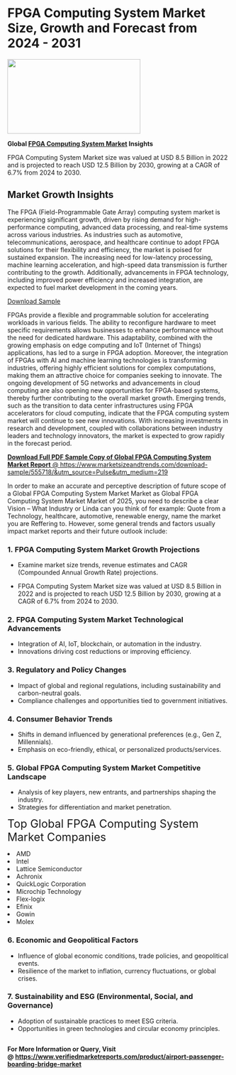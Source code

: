 <H1>FPGA Computing System Market Size, Growth and Forecast from 2024 - 2031</H1><img class="aligncenter size-medium wp-image-584254" src="https://thirdeyenews.in/wp-content/uploads/2024/09/Global-Market-Research-300x168.jpeg" alt="" width="300" height="168" /><p><strong>Global&nbsp;<a href="https://www.marketsizeandtrends.com/download-sample/555718/&amp;utm_source=Pulse&amp;utm_medium=219">FPGA Computing System Market</a> Insights</strong></p><p>FPGA Computing System Market size was valued at USD 8.5 Billion in 2022 and is projected to reach USD 12.5 Billion by 2030, growing at a CAGR of 6.7% from 2024 to 2030.</p><p><h2>Market Growth Insights</h2> <p>The FPGA (Field-Programmable Gate Array) computing system market is experiencing significant growth, driven by rising demand for high-performance computing, advanced data processing, and real-time systems across various industries. As industries such as automotive, telecommunications, aerospace, and healthcare continue to adopt FPGA solutions for their flexibility and efficiency, the market is poised for sustained expansion. The increasing need for low-latency processing, machine learning acceleration, and high-speed data transmission is further contributing to the growth. Additionally, advancements in FPGA technology, including improved power efficiency and increased integration, are expected to fuel market development in the coming years.</p> <p><a href="#">Download Sample</a></p> <p>FPGAs provide a flexible and programmable solution for accelerating workloads in various fields. The ability to reconfigure hardware to meet specific requirements allows businesses to enhance performance without the need for dedicated hardware. This adaptability, combined with the growing emphasis on edge computing and IoT (Internet of Things) applications, has led to a surge in FPGA adoption. Moreover, the integration of FPGAs with AI and machine learning technologies is transforming industries, offering highly efficient solutions for complex computations, making them an attractive choice for companies seeking to innovate. The ongoing development of 5G networks and advancements in cloud computing are also opening new opportunities for FPGA-based systems, thereby further contributing to the overall market growth. Emerging trends, such as the transition to data center infrastructures using FPGA accelerators for cloud computing, indicate that the FPGA computing system market will continue to see new innovations. With increasing investments in research and development, coupled with collaborations between industry leaders and technology innovators, the market is expected to grow rapidly in the forecast period.</p> <p><a href="#"></p><p><span class=""><strong>Download Full PDF Sample Copy of Global FPGA Computing System Market Report</strong> @ <a href="https://www.marketsizeandtrends.com/download-sample/555718/&amp;utm_source=Pulse&amp;utm_medium=219" target="_blank">https://www.marketsizeandtrends.com/download-sample/555718/&amp;utm_source=Pulse&amp;utm_medium=219</a></span></p><p>In order to make an accurate and perceptive description of future scope of a Global&nbsp;FPGA Computing System Market Market as Global&nbsp;FPGA Computing System Market Market of 2025, you need to describe a clear Vision &ndash; What Industry or Linda can you think of for example: Quote from a Technology, healthcare, automotive, renewable energy, name the market you are Reffering to. However, some general trends and factors usually impact market reports and their future outlook include:</p><h3>1.&nbsp;<strong>FPGA Computing System Market Growth Projections</strong></h3><ul><li>Examine market size trends, revenue estimates and CAGR (Compounded Annual Growth Rate) projections.</li><li><p>FPGA Computing System Market size was valued at USD 8.5 Billion in 2022 and is projected to reach USD 12.5 Billion by 2030, growing at a CAGR of 6.7% from 2024 to 2030.</p></li></ul><h3>2.&nbsp;<strong>FPGA Computing System Market Technological Advancements</strong></h3><ul><li>Integration of AI, IoT, blockchain, or automation in the industry.</li><li>Innovations driving cost reductions or improving efficiency.</li></ul><h3>3.&nbsp;<strong>Regulatory and Policy Changes</strong></h3><ul><li>Impact of global and regional regulations, including sustainability and carbon-neutral goals.</li><li>Compliance challenges and opportunities tied to government initiatives.</li></ul><h3>4.&nbsp;<strong>Consumer Behavior Trends</strong></h3><ul><li>Shifts in demand influenced by generational preferences (e.g., Gen Z, Millennials).</li><li>Emphasis on eco-friendly, ethical, or personalized products/services.</li></ul><h3>5.&nbsp;<strong>Global FPGA Computing System Market Competitive Landscape</strong></h3><ul><li>Analysis of key players, new entrants, and partnerships shaping the industry.</li><li>Strategies for differentiation and market penetration.</li></ul><p data-pm-slice="1 1 []"><span style="color: inherit; font-family: inherit; font-size: 25px;">Top Global FPGA Computing System Market Companies</span></p><div class="" data-test-id=""><p><li>AMD</li><li> Intel</li><li> Lattice Semiconductor</li><li> Achronix</li><li> QuickLogic Corporation</li><li> Microchip Technology</li><li> Flex-logix</li><li> Efinix</li><li> Gowin</li><li> Molex</li></p></div><h3>6.&nbsp;<strong>Economic and Geopolitical Factors</strong></h3><ul><li>Influence of global economic conditions, trade policies, and geopolitical events.</li><li>Resilience of the market to inflation, currency fluctuations, or global crises.</li></ul><h3>7.&nbsp;<strong>Sustainability and ESG (Environmental, Social, and Governance)</strong></h3><ul><li>Adoption of sustainable practices to meet ESG criteria.</li><li>Opportunities in green technologies and circular economy principles.</li></ul><h2><strong style="font-size: 14px;">For More Information or Query, Visit @&nbsp;</strong><a style="background-color: #ffffff; font-size: 14px;" href="https://www.marketsizeandtrends.com/report/fpga-computing-system-market/" target="_blank">https://www.verifiedmarketreports.com/product/airport-passenger-boarding-bridge-market</a></h2>
